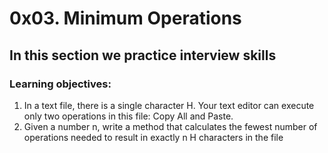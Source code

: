 # 0x03. Minimum Operations
## In this section we practice interview skills
### Learning objectives:
1. In a text file, there is a single character H. Your text editor can execute only two operations in this file: Copy All and Paste. 
2. Given a number n, write a method that calculates the fewest number of operations needed to result in exactly n H characters in the file
